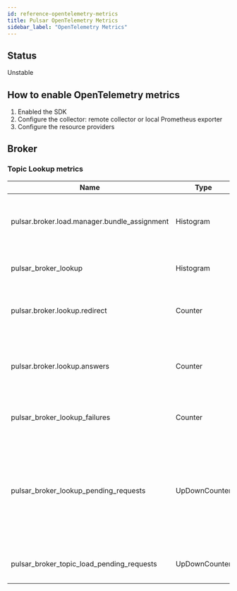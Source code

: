 ```yaml
---
id: reference-opentelemetry-metrics
title: Pulsar OpenTelemetry Metrics
sidebar_label: "OpenTelemetry Metrics"
---
```


## Status
Unstable

## How to enable OpenTelemetry metrics
1. Enabled the SDK
2. Configure the collector: remote collector or local Prometheus exporter
3. Configure the resource providers

## Broker

### Topic Lookup metrics

| Name                                         | Type          | Description |
|----------------------------------------------|---------------|---|
| pulsar.broker.load.manager.bundle_assignment | Histogram     | The summary of latency of bundles ownership operations. |
| pulsar_broker_lookup                         | Histogram     | The latency of all lookup operations. |
| pulsar.broker.lookup.redirect                | Counter       | The number of lookup redirected requests. |
| pulsar.broker.lookup.answers                 | Counter       | The number of lookup responses (i.e. not redirected requests). |
| pulsar_broker_lookup_failures                | Counter       | The number of lookup failures. |
| pulsar_broker_lookup_pending_requests        | UpDownCounter | The number of pending lookups in broker. When it is up to the threshold, new requests are rejected. |
| pulsar_broker_topic_load_pending_requests    | UpDownCounter | The load of pending topic operations. |
